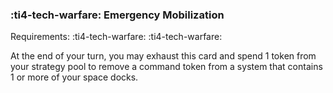 ### :ti4-tech-warfare: **Emergency Mobilization**

Requirements: :ti4-tech-warfare: :ti4-tech-warfare:

At the end of your turn, you may exhaust this card and spend 1 token from your strategy pool to remove a command token from a system that contains 1 or more of your space docks.
